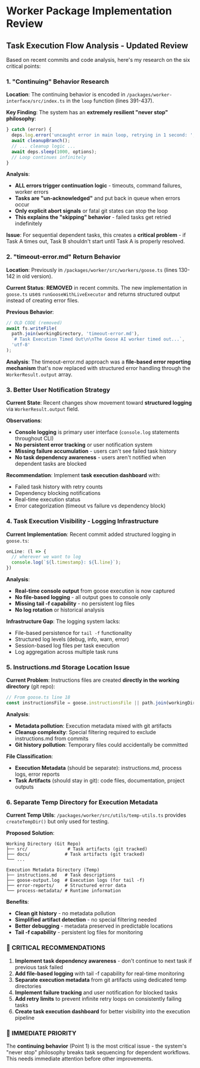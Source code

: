 # Worker Package Implementation Review

## Task Execution Flow Analysis - Updated Review

Based on recent commits and code analysis, here's my research on the six critical points:

### 1. **"Continuing" Behavior Research**

**Location**: The continuing behavior is encoded in `/packages/worker-interface/src/index.ts` in the `loop` function (lines 391-437).

**Key Finding**: The system has an **extremely resilient "never stop" philosophy**:

```typescript
} catch (error) {
  deps.log.error('uncaught error in main loop, retrying in 1 second: ', error);
  await cleanupBranch();
  // ... cleanup logic ...
  await deps.sleep(1000, options);
  // Loop continues infinitely
}
```

**Analysis**: 
- **ALL errors trigger continuation logic** - timeouts, command failures, worker errors
- **Tasks are "un-acknowledged"** and put back in queue when errors occur
- **Only explicit abort signals** or fatal git states can stop the loop
- **This explains the "skipping" behavior** - failed tasks get retried indefinitely

**Issue**: For sequential dependent tasks, this creates a **critical problem** - if Task A times out, Task B shouldn't start until Task A is properly resolved.

### 2. **"timeout-error.md" Return Behavior**

**Location**: Previously in `/packages/worker/src/workers/goose.ts` (lines 130-142 in old version).

**Current Status**: **REMOVED** in recent commits. The new implementation in `goose.ts` uses `runGooseWithLiveExecutor` and returns structured output instead of creating error files.

**Previous Behavior**:
```typescript
// OLD CODE (removed)
await fs.writeFile(
  path.join(workingDirectory, 'timeout-error.md'),
  `# Task Execution Timed Out\n\nThe Goose AI worker timed out...`,
  'utf-8'
);
```

**Analysis**: The timeout-error.md approach was a **file-based error reporting mechanism** that's now replaced with structured error handling through the `WorkerResult.output` array.

### 3. **Better User Notification Strategy**

**Current State**: Recent changes show movement toward **structured logging** via `WorkerResult.output` field.

**Observations**:
- **Console logging** is primary user interface (`console.log` statements throughout CLI)
- **No persistent error tracking** or user notification system
- **Missing failure accumulation** - users can't see failed task history
- **No task dependency awareness** - users aren't notified when dependent tasks are blocked

**Recommendation**: Implement **task execution dashboard** with:
- Failed task history with retry counts
- Dependency blocking notifications  
- Real-time execution status
- Error categorization (timeout vs failure vs dependency block)

### 4. **Task Execution Visibility - Logging Infrastructure**

**Current Implementation**: Recent commit added structured logging in `goose.ts`:

```typescript
onLine: (l => {
  // wherever we want to log
  console.log(`${l.timestamp}: ${l.line}`);
})
```

**Analysis**:
- **Real-time console output** from goose execution is now captured
- **No file-based logging** - all output goes to console only
- **Missing tail -f capability** - no persistent log files
- **No log rotation** or historical analysis

**Infrastructure Gap**: The logging system lacks:
- File-based persistence for `tail -f` functionality
- Structured log levels (debug, info, warn, error)
- Session-based log files per task execution
- Log aggregation across multiple task runs

### 5. **Instructions.md Storage Location Issue**

**Current Problem**: Instructions files are created **directly in the working directory** (git repo):

```typescript
// From goose.ts line 18
const instructionsFile = goose.instructionsFile || path.join(workingDirectory, 'instructions.md');
```

**Analysis**:
- **Metadata pollution**: Execution metadata mixed with git artifacts
- **Cleanup complexity**: Special filtering required to exclude instructions.md from commits
- **Git history pollution**: Temporary files could accidentally be committed

**File Classification**:
- **Execution Metadata** (should be separate): instructions.md, process logs, error reports
- **Task Artifacts** (should stay in git): code files, documentation, project outputs

### 6. **Separate Temp Directory for Execution Metadata**

**Current Temp Utils**: `/packages/worker/src/utils/temp-utils.ts` provides `createTempDir()` but only used for testing.

**Proposed Solution**:
```
Working Directory (Git Repo)
├── src/               # Task artifacts (git tracked)
├── docs/             # Task artifacts (git tracked)  
└── ...

Execution Metadata Directory (Temp)
├── instructions.md   # Task descriptions
├── goose-output.log  # Execution logs (for tail -f)
├── error-reports/    # Structured error data
└── process-metadata/ # Runtime information
```

**Benefits**:
- **Clean git history** - no metadata pollution
- **Simplified artifact detection** - no special filtering needed
- **Better debugging** - metadata preserved in predictable locations
- **Tail -f capability** - persistent log files for monitoring

### 🎯 **CRITICAL RECOMMENDATIONS**

1. **Implement task dependency awareness** - don't continue to next task if previous task failed
2. **Add file-based logging** with tail -f capability for real-time monitoring
3. **Separate execution metadata** from git artifacts using dedicated temp directories
4. **Implement failure tracking** and user notification for blocked tasks
5. **Add retry limits** to prevent infinite retry loops on consistently failing tasks
6. **Create task execution dashboard** for better visibility into the execution pipeline

### 🔧 **IMMEDIATE PRIORITY**

The **continuing behavior** (Point 1) is the most critical issue - the system's "never stop" philosophy breaks task sequencing for dependent workflows. This needs immediate attention before other improvements.